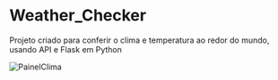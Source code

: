 # Weather_Checker
Projeto criado para conferir o clima e temperatura ao redor do mundo, usando API  e Flask em Python

![PainelClima](https://github.com/user-attachments/assets/adc0bd5b-fc0a-4009-bd4d-75ec852e567a)


